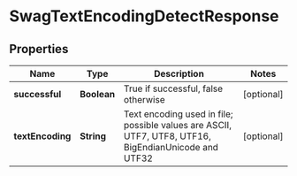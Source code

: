 
# SwagTextEncodingDetectResponse

## Properties
Name | Type | Description | Notes
------------ | ------------- | ------------- | -------------
**successful** | **Boolean** | True if successful, false otherwise |  [optional]
**textEncoding** | **String** | Text encoding used in file; possible values are ASCII, UTF7, UTF8, UTF16, BigEndianUnicode and UTF32 |  [optional]



